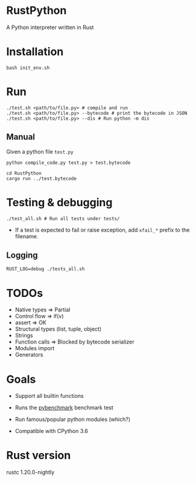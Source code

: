 RustPython
==============

A Python interpreter written in Rust

# Installation

```
bash init_env.sh
```

# Run

```
./test.sh <path/to/file.py> # compile and run
./test.sh <path/to/file.py> --bytecode # print the bytecode in JSON
./test.sh <path/to/file.py> --dis # Run python -m dis
```

## Manual
Given a python file `test.py`

```
python compile_code.py test.py > test.bytecode

cd RustPython
cargo run ../test.bytecode 
```

# Testing & debugging

```
./test_all.sh # Run all tests under tests/
```

* If a test is expected to fail or raise exception, add `xfail_*` prefix to the filename.

## Logging

```
RUST_LOG=debug ./tests_all.sh
```

# TODOs
* Native types => Partial
* Control flow => if(v)
* assert => OK
* Structural types (list, tuple, object)
* Strings
* Function calls => Blocked by bytecode serializer
* Modules import
* Generators


# Goals
* Support all builtin functions
* Runs the [pybenchmark](https://pybenchmarks.org/) benchmark test
* Run famous/popular python modules (which?)

* Compatible with CPython 3.6

# Rust version
rustc 1.20.0-nightly

